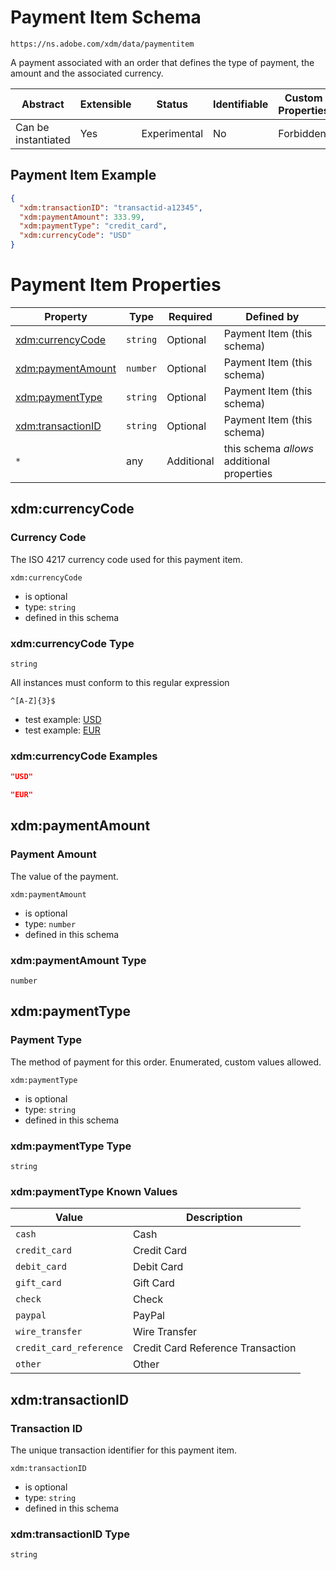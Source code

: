 
# Payment Item Schema

```
https://ns.adobe.com/xdm/data/paymentitem
```

A payment associated with an order that defines the type of payment, the amount and the associated currency.

| Abstract | Extensible | Status | Identifiable | Custom Properties | Additional Properties | Defined In |
|----------|------------|--------|--------------|-------------------|-----------------------|------------|
| Can be instantiated | Yes | Experimental | No | Forbidden | Permitted | [data/paymentitem.schema.json](data/paymentitem.schema.json) |

## Payment Item Example
```json
{
  "xdm:transactionID": "transactid-a12345",
  "xdm:paymentAmount": 333.99,
  "xdm:paymentType": "credit_card",
  "xdm:currencyCode": "USD"
}
```

# Payment Item Properties

| Property | Type | Required | Defined by |
|----------|------|----------|------------|
| [xdm:currencyCode](#xdmcurrencycode) | `string` | Optional | Payment Item (this schema) |
| [xdm:paymentAmount](#xdmpaymentamount) | `number` | Optional | Payment Item (this schema) |
| [xdm:paymentType](#xdmpaymenttype) | `string` | Optional | Payment Item (this schema) |
| [xdm:transactionID](#xdmtransactionid) | `string` | Optional | Payment Item (this schema) |
| `*` | any | Additional | this schema *allows* additional properties |

## xdm:currencyCode
### Currency Code

The ISO 4217 currency code used for this payment item.

`xdm:currencyCode`
* is optional
* type: `string`
* defined in this schema

### xdm:currencyCode Type


`string`


All instances must conform to this regular expression 
```regex
^[A-Z]{3}$
```

* test example: [USD](https://regexr.com/?expression=%5E%5BA-Z%5D%7B3%7D%24&text=USD)
* test example: [EUR](https://regexr.com/?expression=%5E%5BA-Z%5D%7B3%7D%24&text=EUR)




### xdm:currencyCode Examples

```json
"USD"
```

```json
"EUR"
```



## xdm:paymentAmount
### Payment Amount

The value of the payment.

`xdm:paymentAmount`
* is optional
* type: `number`
* defined in this schema

### xdm:paymentAmount Type


`number`






## xdm:paymentType
### Payment Type

The method of payment for this order. Enumerated, custom values allowed.

`xdm:paymentType`
* is optional
* type: `string`
* defined in this schema

### xdm:paymentType Type


`string`



### xdm:paymentType Known Values
| Value | Description |
|-------|-------------|
| `cash` | Cash |
| `credit_card` | Credit Card |
| `debit_card` | Debit Card |
| `gift_card` | Gift Card |
| `check` | Check |
| `paypal` | PayPal |
| `wire_transfer` | Wire Transfer |
| `credit_card_reference` | Credit Card Reference Transaction |
| `other` | Other |




## xdm:transactionID
### Transaction ID

The unique transaction identifier for this payment item.

`xdm:transactionID`
* is optional
* type: `string`
* defined in this schema

### xdm:transactionID Type


`string`





